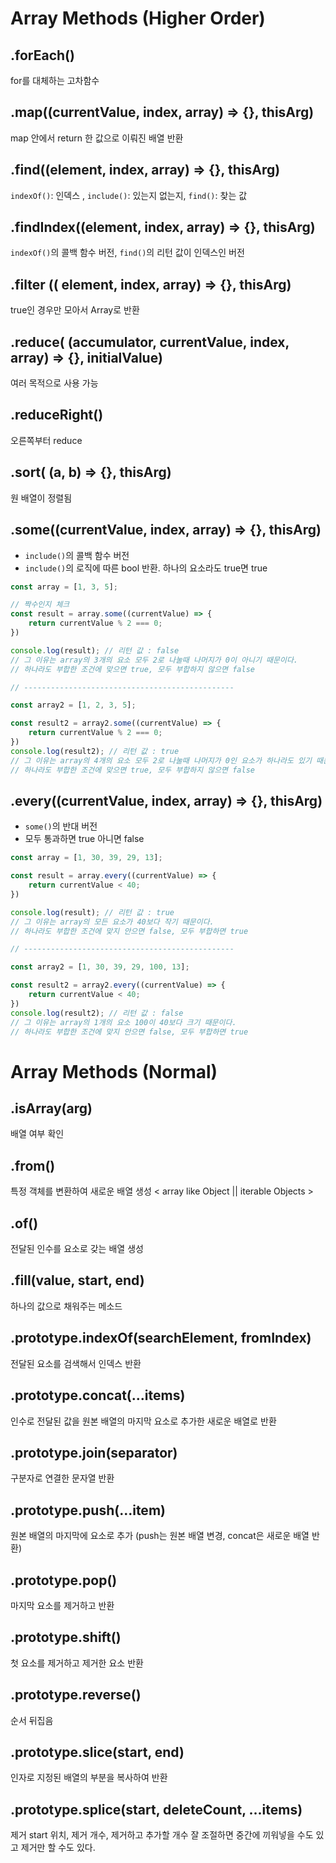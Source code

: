 # Array Methods (Higher Order)

## .forEach()
for를 대체하는 고차함수 
## .map((currentValue, index, array) => {}, thisArg)
map 안에서 return 한 값으로 이뤄진 배열 반환
## .find((element, index, array) => {}, thisArg)
`indexOf()`: 인덱스 , `include()`: 있는지 없는지, `find()`: 찾는 값
## .findIndex((element, index, array) => {}, thisArg)
`indexOf()`의 콜백 함수 버전, `find()`의 리턴 값이 인덱스인 버전
## .filter (( element, index, array) => {}, thisArg)
true인 경우만 모아서 Array로 반환
## .reduce( (accumulator, currentValue, index, array) => {}, initialValue)
여러 목적으로 사용 가능
## .reduceRight()
오른쪽부터 reduce
## .sort( (a, b) => {}, thisArg)
원 배열이 정렬됨
## .some((currentValue, index, array) => {}, thisArg)
- `include()`의 콜백 함수 버전
- `include()`의 로직에 따른 bool 반환. 하나의 요소라도 true면 true
```javascript
const array = [1, 3, 5];

// 짝수인지 체크
const result = array.some((currentValue) => {
	return currentValue % 2 === 0;
})

console.log(result); // 리턴 값 : false
// 그 이유는 array의 3개의 요소 모두 2로 나눌때 나머지가 0이 아니기 때문이다.
// 하나라도 부합한 조건에 맞으면 true, 모두 부합하지 않으면 false

// -----------------------------------------------

const array2 = [1, 2, 3, 5];

const result2 = array2.some((currentValue) => {
	return currentValue % 2 === 0;
})
console.log(result2); // 리턴 값 : true
// 그 이유는 array의 4개의 요소 모두 2로 나눌때 나머지가 0인 요소가 하나라도 있기 때문이다.
// 하나라도 부합한 조건에 맞으면 true, 모두 부합하지 않으면 false
```

## .every((currentValue, index, array) => {}, thisArg)
- `some()`의 반대 버전
- 모두 통과하면 true 아니면 false
```javascript
const array = [1, 30, 39, 29, 13];

const result = array.every((currentValue) => {
	return currentValue < 40;
})

console.log(result); // 리턴 값 : true
// 그 이유는 array의 모든 요소가 40보다 작기 때문이다.
// 하나라도 부합한 조건에 맞지 안으면 false, 모두 부합하면 true

// -----------------------------------------------

const array2 = [1, 30, 39, 29, 100, 13];

const result2 = array2.every((currentValue) => {
	return currentValue < 40;
})
console.log(result2); // 리턴 값 : false
// 그 이유는 array의 1개의 요소 100이 40보다 크기 때문이다.
// 하나라도 부합한 조건에 맞지 안으면 false, 모두 부합하면 true
```

# Array Methods (Normal)
## .isArray(arg)  
배열 여부 확인
## .from() 
특정 객체를 변환하여 새로운 배열 생성 < array like Object || iterable Objects > 
## .of() 
전달된 인수를 요소로 갖는 배열 생성
## .fill(value, start, end) 
하나의 값으로 채워주는 메소드 
## .prototype.indexOf(searchElement, fromIndex)
전달된 요소를 검색해서 인덱스 반환
## .prototype.concat(...items)
인수로 전달된 값을 원본 배열의 마지막 요소로 추가한 새로운 배열로 반환
## .prototype.join(separator)
구분자로 연결한 문자열 반환
## .prototype.push(...item)
원본 배열의 마지막에 요소로 추가 (push는 원본 배열 변경, concat은 새로운 배열 반환)
## .prototype.pop()
마지막 요소를 제거하고 반환
## .prototype.shift()
첫 요소를 제거하고 제거한 요소 반환
## .prototype.reverse()
순서 뒤집음
## .prototype.slice(start, end)
인자로 지정된 배열의 부분을 복사하여 반환 
## .prototype.splice(start, deleteCount, ...items)
제거 start 위치, 제거 개수, 제거하고 추가할 개수
잘 조절하면 중간에 끼워넣을 수도 있고 제거만 할 수도 있다.


